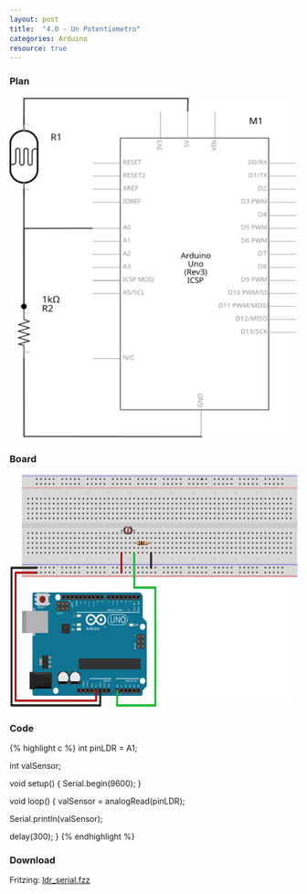 ```yaml
---
layout: post
title:  "4.0 - Un Potentiometro"
categories: Arduino
resource: true
---
```


### Plan

<div class="schaltplan">
	<img src="/images/fritzing/arduino/ldr_serial_Schaltplan.svg" width="800" height="600" alt="wiring plan" />
</div>

### Board

<img src="/images/fritzing/arduino/ldr_serial_Steckplatine.svg" width="584" height="409" alt="bread board" />

### Code

{% highlight c %}
int pinLDR = A1;

int valSensor;

void setup()
{
  Serial.begin(9600);
}

void loop()
{
   valSensor = analogRead(pinLDR);

   Serial.println(valSensor);

   delay(300);
}
{% endhighlight %}

### Download

Fritzing: [ldr_serial.fzz](/images/fritzing/arduino/ldr_serial.fzz)
